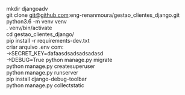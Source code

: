 mkdir djangoadv <br />
git clone git@github.com:eng-renanmoura/gestao_clientes_django.git <br />
python3.6 -m venv venv <br />
. venv/bin/activate <br />
cd gestao_clientes_django/ <br />
pip install -r requirements-dev.txt <br />
criar arquivo .env com: <br />
 ->SECRET_KEY=dafaasdsadsadsadasd <br />
 ->DEBUG=True
python manage.py migrate <br />
python manage.py createsuperuser <br />
python manage.py runserver <br />
pip install django-debug-toolbar <br />
python manage.py collectstatic <br />